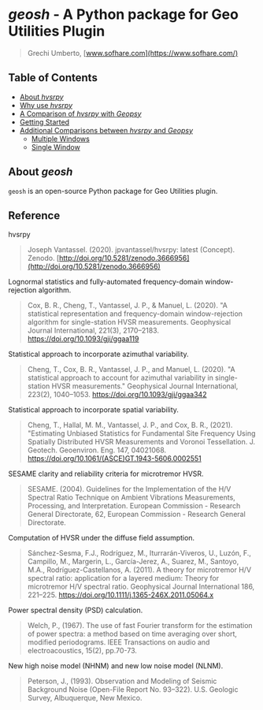 # _geosh_ - A Python package for Geo Utilities Plugin

> Grechi Umberto, [www.sofhare.com](https://www.sofhare.com/)

## Table of Contents

-   [About _hvsrpy_](#About-hvsrpy)
-   [Why use _hvsrpy_](#Why-use-hvsrpy)
-   [A Comparison of _hvsrpy_ with _Geopsy_](#A-comparison-of-hvsrpy-with-Geopsy)
-   [Getting Started](#Getting-Started)
-   [Additional Comparisons between _hvsrpy_ and _Geopsy_](#Additional-Comparisons-between-hvsrpy-and-Geopsy)
    -   [Multiple Windows](#Multiple-Windows)
    -   [Single Window](#Single-Window)

## About _geosh_

`geosh` is an open-source Python package for Geo Utilities plugin.

## Reference

hvsrpy

> Joseph Vantassel. (2020). jpvantassel/hvsrpy: latest (Concept). Zenodo.
> [http://doi.org/10.5281/zenodo.3666956](http://doi.org/10.5281/zenodo.3666956)

Lognormal statistics and fully-automated frequency-domain window-rejection algorithm.

> Cox, B. R., Cheng, T., Vantassel, J. P., & Manuel, L. (2020). "A statistical
> representation and frequency-domain window-rejection algorithm for single-station
> HVSR measurements. Geophysical Journal International, 221(3), 2170–2183.
> https://doi.org/10.1093/gji/ggaa119

Statistical approach to incorporate azimuthal variability.

> Cheng, T., Cox, B. R., Vantassel, J. P., and Manuel, L. (2020). "A
> statistical approach to account for azimuthal variability in single-station
> HVSR measurements." Geophysical Journal International, 223(2), 1040–1053.
> https://doi.org/10.1093/gji/ggaa342

Statistical approach to incorporate spatial variability.

> Cheng, T., Hallal, M. M., Vantassel, J. P., and Cox, B. R., (2021).
> "Estimating Unbiased Statistics for Fundamental Site Frequency Using
> Spatially Distributed HVSR Measurements and Voronoi Tessellation.
> J. Geotech. Geoenviron. Eng. 147, 04021068.
> https://doi.org/10.1061/(ASCE)GT.1943-5606.0002551

SESAME clarity and reliability criteria for microtremor HVSR.

> SESAME. (2004). Guidelines for the Implementation of the H/V Spectral Ratio
> Technique on Ambient Vibrations Measurements, Processing, and Interpretation.
> European Commission - Research General Directorate, 62, European Commission -
> Research General Directorate.

Computation of HVSR under the diffuse field assumption.

> Sánchez-Sesma, F.J., Rodríguez, M., Iturrarán-Viveros, U., Luzón, F.,
> Campillo, M., Margerin, L., García-Jerez, A., Suarez, M., Santoyo, M.A.,
> Rodríguez-Castellanos, A. (2011). A theory for microtremor H/V spectral
> ratio: application for a layered medium: Theory for microtremor H/V spectral
> ratio. Geophysical Journal International 186, 221–225.
> https://doi.org/10.1111/j.1365-246X.2011.05064.x

Power spectral density (PSD) calculation.

> Welch, P., (1967). The use of fast Fourier transform for the estimation
> of power spectra: a method based on time averaging over short, modified
> periodograms. IEEE Transactions on audio and electroacoustics, 15(2), pp.70-73.

New high noise model (NHNM) and new low noise model (NLNM).

> Peterson, J., (1993). Observation and Modeling of Seismic Background
> Noise (Open-File Report No. 93–322). U.S. Geologic Survey, Albuquerque, New Mexico.

